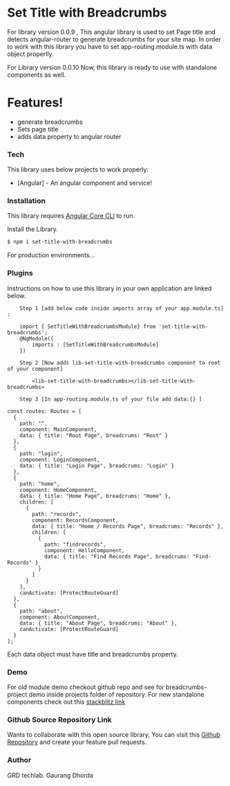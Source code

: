 # Set Title with Breadcrumbs

For library version 0.0.9 , This angular library is used to set Page title and detects angular-router to generate breadcrumbs for your site map. In order to work with this library you have to set app-routing.module.ts with data object properlly.

For Library version 0.0.10 Now, this library is ready to use with standalone components as well.

# Features!

- generate breadcrumbs
- Sets page title
- adds data property to angular router

### Tech

This library uses below projects to work properly:

- [Angular] - An angular component and service!

### Installation

This library requires [Angular Core CLI](https://cli.angular.io/) to run.

Install the Library.

```sh
$ npm i set-title-with-breadcrumbs
```

For production environments...

### Plugins

Instructions on how to use this library in your own application are linked below.

```
    Step 1 [add below code inside imports array of your app.module.ts] :

    import { SetTitleWithBreadcrumbsModule} from 'set-title-with-breadcrumbs';
    @NgModule({
        imports : [SetTitleWithBreadcrumbsModule]
    })
```

```
    Step 2 [Now adds lib-set-title-with-breadcrumbs component to root of your component]

        <lib-set-title-with-breadcrumbs></lib-set-title-with-breadcrumbs>

```

```
    Step 3 [In app-routing.module.ts of your file add data:{} ]

const routes: Routes = [
  {
    path: "",
    component: MainComponent,
    data: { title: "Root Page", breadcrums: "Root" }
  },
  {
    path: "login",
    component: LoginComponent,
    data: { title: "Login Page", breadcrums: "Login" }
  },
  {
    path: "home",
    component: HomeComponent,
    data: { title: "Home Page", breadcrums: "Home" },
    children: [
      {
        path: "records",
        component: RecordsComponent,
        data: { title: "Home / Records Page", breadcrums: "Records" },
        children: [
          {
            path: "findrecords",
            component: HelloComponent,
            data: { title: "Find Records Page", breadcrums: "Find-Records" }
          }
        ]
      }
    ],
    canActivate: [ProtectRouteGuard]
  },
  {
    path: "about",
    component: AboutComponent,
    data: { title: "About Page", breadcrums: "About" },
    canActivate: [ProtectRouteGuard]
  }
];

```

Each data object must have title and breadcrumbs property.

### Demo

For old module demo checkout github repo and see for breadcrumbs-project demo inside projects folder of repository.
For new standalone components check out this [stackblitz link](https://stackblitz.com/edit/stackblitz-starters-mjhtnm?file=src%2Fmain.ts)

### Github Source Repository Link

Wants to collaborate with this open source library, You can visit this [Github Repository](https://github.com/GaurangDhorda/set-title-with-breadcrumbs) and create your feature pull requests.

### Author

GRD techlab.
Gaurang Dhorda
